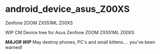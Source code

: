 # android_device_asus_Z00XS
Zenfone ZOOM ZX551ML Z00XS

WIP CM Device tree for Asus Zenfone ZOOM ZX551ML Z00XS

***MAJOR WIP***
May destroy phones, PC's and small kittens.... you've been warned!
